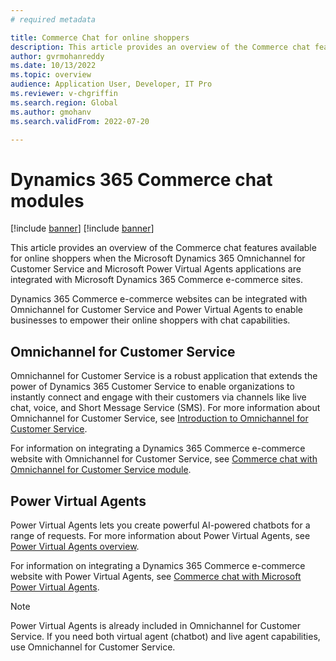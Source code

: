 ```yaml
---
# required metadata

title: Commerce Chat for online shoppers 
description: This article provides an overview of the Commerce chat features available for online shoppers when the Microsoft Dynamics 365 Omnichannel for Customer Service and Microsoft Power Virtual Agents applications are integrated with Microsoft Dynamics 365 Commerce e-commerce sites.
author: gvrmohanreddy
ms.date: 10/13/2022
ms.topic: overview
audience: Application User, Developer, IT Pro
ms.reviewer: v-chgriffin
ms.search.region: Global
ms.author: gmohanv
ms.search.validFrom: 2022-07-20

---
```


# Dynamics 365 Commerce chat modules

[!include [banner](includes/banner.md)]
[!include [banner](includes/preview-banner.md)]

This article provides an overview of the Commerce chat features available for online shoppers when the Microsoft Dynamics 365 Omnichannel for Customer Service and Microsoft Power Virtual Agents applications are integrated with Microsoft Dynamics 365 Commerce e-commerce sites.

Dynamics 365 Commerce e-commerce websites can be integrated with Omnichannel for Customer Service and Power Virtual Agents to enable businesses to empower their online shoppers with chat capabilities.

## Omnichannel for Customer Service

Omnichannel for Customer Service is a robust application that extends the power of Dynamics 365 Customer Service to enable organizations to instantly connect and engage with their customers via channels like live chat, voice, and Short Message Service (SMS). For more information about Omnichannel for Customer Service, see [Introduction to Omnichannel for Customer Service](/dynamics365/customer-service/introduction-omnichannel).

For information on integrating a Dynamics 365 Commerce e-commerce website with Omnichannel for Customer Service, see [Commerce chat with Omnichannel for Customer Service module](commerce-chat-module.md).

## Power Virtual Agents

Power Virtual Agents lets you create powerful AI-powered chatbots for a range of requests. For more information about Power Virtual Agents, see [Power Virtual Agents overview](/power-virtual-agents/fundamentals-what-is-power-virtual-agents).

For information on integrating a Dynamics 365 Commerce e-commerce website with Power Virtual Agents, see [Commerce chat with Microsoft Power Virtual Agents](chat-module-with-pva.md). 

> [!NOTE] 
> Power Virtual Agents is already included in Omnichannel for Customer Service. If you need both virtual agent (chatbot) and live agent capabilities, use Omnichannel for Customer Service. 

